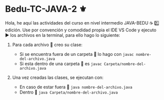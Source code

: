 # Bedu-TC-JAVA-2 ⚜️

Hola, he aquí las actividades del curso en nivel intermedio JAVA-BEDU ☕ :one: edición. Use por convención y comodidad propia el IDE VS Code y ejecuto ▶️ los archivos en la terminal, para ello hago lo siguiente: 

1. Para cada archivo 📄 creo su clase:  
    - Si se encuentra fuera de un carpeta 📂 lo hago con ```javac nombre-del-archivo.java``` 
    - Si esta dentro de una carpeta 📂 es ```javac Carpeta/nombre-del-archivo.java```
    
2. Una vez creadas las clases, se ejecutan con: 
    - En caso de estar fuera 📂 ```java nombre-del-archivo.java```
    - Dentro 📂 ```java Carpeta/nombre-del-archivo.java``` 
